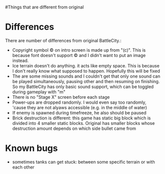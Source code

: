 #Things that are different from original

# Differences #

There are number of differences from original BattleCity.:
  * Copyright symbol © on intro screen is made up from "(c)". This is because font doesn't support © and I didn't want to put an image instead.
  * Ice terrain doesn't do anything. it acts like empty space. This is because I don't really know what supposed to happen. Hopefully this will be fixed
  * The are some missing sounds and I couldn't get that only one sound can be played simultaneously, pausing other and then resuming on finishing. So my BattleCity has only basic sound support, which can be toggled during gameplay with "m"
  * There is no "Stage X" screen before each stage
  * Power-ups are dropped randomly. I would even say too randomly, 'cause they are not alyaws accessible (e.g. in the middle of water)
  * If enemy is spawned during timefreeze, he also should be paused
  * Brick destruction is different: this game has static big block which is divided into 4 smaller static blocks. Original has smaller blocks whose destruction amount depends on which side bullet came from


# Known bugs #
  * sometimes tanks can get stuck: between some specific terrain or with each other